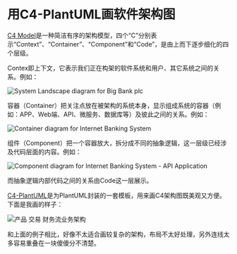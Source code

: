 # 用C4-PlantUML画软件架构图


[C4 Model](https://c4model.com)是一种简洁有序的架构模型，四个“C”分别表示“Context”、“Container”、“Component”和“Code”，是由上而下逐步细化的四个层级。

<!--more-->

Contex即上下文，它表示我们正在构架的软件系统和用户、其它系统之间的关系。例如：

![System Landscape diagram for Big Bank plc](https://www.plantuml.com/plantuml/svg/0/TLHBRzim3BxxLt2vD0NIP8UTTceUnbeiZo8F53qPYaB7GcJ9a-IcmR3_FigE4xjrSeh8Z-H7ygCVhMF6vQaClWd5PRx3t4X8dClipy70i6D_BroIRtEBXclbKBa-r-bWAJWpEpqNcA4SZ7yyl4Yct6Os7QJCEZHaYiOU_-7wcKz_1xcYm9GIW4iGOYsbFWgr1oaK0bCxQBY5iVHF0nK6gJcJyaGvAfBmENrmDns-BJRhQBruYIQBr_d5C5n5gz_XUln4uMVJw_FwAPg6lyBv90YSS19XTIBMAKo9X-KiGzW9jZSi9Pu6Hc8F8wOEa4aU12zeh5PTdbkdKpGzw9GM9WkGRsbyzdN8EOGA2JekUjiIgWT7cYjaLQIt0UDSvyhPVkS-24BgpcH6M8n6PDqnS-hoxvImpgPp3ty3e5_9lxij2KIsU1BusMTHw2xKIc11p2_0NjXPF-rtWKSGYffEcHDQ0TlglDY8C4sElM9bAJiWPEpazrRIlfA9mW_NPSwp6AvdjohwCUn8Py2PJNo6JmbI9kIrdV31ly5UcbZJF4NH8mrn9hZHLiSEmW-UCBL7m7f06q5ogvWMZPHiLlrlcTRAQOCMI8VL6ZaPu3pmbfbTkkpLPkOCKvPn3wCNEdwXL6gee5H5HdHpxu9xPfMWO5MQOELO77VgdZCOhFSKOnNg8hTgiBKgMyOFaOxZii28Nh0eNjVSmrqgbB14kkoB5cxpBDF6tQxoBmYMAACvYdsorQPs9b-qkR5eASB3bpLSAPdNiovi8Gpw353e6Uovrl1DXQoGBlYyTYymFz_F5Le6FBG72tzojCLgV9mN5qhC4gsmIZBvSc2tYpSeByj3g8kjqNrBsZRWf4KRDw2Rve9RKC6KdIXZGQnPl-chIjuNnatp8g_EH-gTliJ_0G00 "System Landscape diagram for Big Bank plc")

容器（Container）把关注点放在被架构的系统本身，显示组成系统的容器（例如：APP、Web端、API、微服务、数据库等）及彼此之间的关系。例如：

![Container diagram for Internet Banking System](https://www.plantuml.com/plantuml/svg/0/bLN1Zjf84BtxAsh98KJo35ffJtiA0sXdae7nZfcTv6ILsmMqqkwskjiG5Es_RxMn0KEKP3dPHTMhrwzUjTyxZzRNfOf-argekg3QAjXuNxa_HoEBkzkrz9iwhnrPORGdxM-5AKVFKg0jp49IHMeq-UCcKQZzo_nnLABpP3cKJJWVfIPxMuK6Rw7MN5eo1FWDmSeePNPIhq5n4g0keFUtj8wV371hK4QWKdl6w6Z2TOFeSVpvwMMPBP-IRFhqkeZUje5ncgKVPyl9FTUteTU7vNtsEFjhjfX6aPTUCM271eN4jSMI6Lfuu3DRJHxkK7y9PDCzdw-CeeIiCteeQkTDIJQ6oV5fC8Ok36RLd2RdwXXsh2LKJI6g9WOeXAcrTuDtKNI0pkuuKA3T3yNlZ7L9OF0ElaN0loFVuOxo3AkAaryfXt5LAPwEbqOFEFG1jnX3Mjb0VlxF9CIcfEIMQJJKs05U2cYdsymXX8zzy-xWoPX9zZkxYh47AV-jw2R1DONkNTTKM5dv6CPwNIkq8PnOivK5EU1fVh_BYaqIgAEIVX_6B-f6I0TRYQ54Mk3pGcxDZZrvnQWqkLJKoZ5lNZfEapSnVC8IMOa-5pPWAJqLuEhSCPTsPh_2pLsHEn20WhPIq2MzQJuiq6EEZi8OsiV09ltx4NhltbZc5lOEBAsbynQvDKZDhYoRwSQmuUG2i6PN2Ki5Zq-YSd4m5Jd7MxFc5_BYzagc7CKNqWNh98DVauVlssPgECsUwdgw_KIV80a3S-j_ZzQUVVL3Ab6gp3K1XflTpFczNQk0lsJfPGFDEpANmXfdLXvcNyK6DJliKCcmPvWjWnCgO-eLxp1TxEsPjC62xQG51uwdE5COC3UrFuqvFgvh33mFxR0vxqdaw9dKsPLmMimNHoxqlbykavGJ-tc7DVfnJi_OJUgXNROWkTxavkmQEC1rIzuYDS7-sBk6wFPQnF0XVLgCpfkVj_nVbTaTPv-8dIpVHtacB1oih2cRMsTdUGdvJZ81kGMUtaswSmRCCpqkR9Goh0Ew2T46uqJamd5z3lswseKRzjW-dI-J5kXuc5xvbUywOKBzg5Nd4tyLEt7USob_g_u3 "Container diagram for Internet Banking System")

组件（Component）把一个容器放大，拆分成不同的抽象逻辑，这一层级已经涉及代码层面的内容。例如：

![Component diagram for Internet Banking System - API Application](https://www.plantuml.com/plantuml/svg/0/fLLDRnen4BtlhvXoQ45AmgMddaf8sYJA1mBIZnEQzGwBMt-iR2yKLVtl7Nk1NPAeYjHSuXsFPzwyzsm--e0kr5fbRwGHgYweTWfM8LJ-mt3eS7DMoh2gyzgJ4zO4Ck5CM3sSIe6kiFUIAbB3yVlJYK8J7kzkXnfz8CUXnTZgoffueeeDta5j-AZc08GLmT8gPJVIbA2a8K1JmD6sT9vN5hWrA2jGgItNsCE4vmsosz7tXyVvuklr_6fnU_dvylwYFyYo88FYz7qk519BXvhxExZcYPoX0ETeVaOeiosZrt0AeyarZAfAyPn1MfDbOvuU6QZh-mfFe3VZTAuxmPAwYJtU-e5hzCB9AgIfq9IrGXTt9iwkPK4UU9eqfTm3o7S0banIh8DAXcqSNzG-M4tEmrfYF2CTR2Y7tDaDYtBM6tIWwOZipkPI9L2nvJVKwAGvxiwKQnce05_ddhlRy1zeTDDlzw-WjHHq1EiYxnSvzx_0W3bwYbYcfB2f3FimpCIADCRTMR2ESKRNWQDI-k1IDYDasNHQdy0A_Ofdm9fncB0J08IZ8dwYyYU0Gf3tx9-IFoY8YAlHU77vA_HrxYDXZ7B9bg0dDkWWYNhPPI99SE10K0SFO6xhq3AKcjlQ15unVECnKTdYQ0bQd7DUWMxRnqfoqoVcwmtWTmRyTp1ntylI91EMXaqCiPBZ-qJ9PNTVnZ0blZs7S8oEudLhEFLHobY2ySVbYzhxXeF1ayxjKBtHRWcpMhF9jg-2SJ1XQwKDFp7iISzLB5TfU6PZHIG74fy1yIHgnxQCDEoMxMwIhd9nZdF2O_SVczf58xAB4YEcR4Gz0R72vgD2xpVM5Qrknp3OGaiKMD0_Z0IVKiOBe4RG70QcgD517seS2v4S4rlppTd9ts7WqTEUeRZVYjI5zoIfFPvkvvImWBUmuH0n6n7TpSNvk7EWKwkvEAbWV6FutR-QpoSpJlwJPQbuV2HtBjsdtSmUxWzvXwIEeLvCJ9dw5TNqAufz95FmRyLV "Component diagram for Internet Banking System - API Application")

而抽象逻辑内部代码之间的关系由Code这一层展示。

[C4-PlantUML](https://github.com/RicardoNiepel/C4-PlantUML)是为PlantUML封装的一套模板，用来画C4架构图既美观又方便。下面是我画的样子：

![产品 交易 财务流业务架构](https://www.plantuml.com/plantuml/svg/0/jLXVJzjM57_Ff_3oKYAnvcLFUse7Q7Ib445GDMcIPHmRh3fsP3ljq5I9m4ef8v0MwDgDjGqjRRKL1rG68H7amyptElaMkzVNyP_43cPXUOXkxZs_txddt7FEFJStL8rHj7nMZCM-42HMp6SuQaxJSkhNoQJ2FBW-AsXp-PcyoYciB6cSf5rdvMnoKc0P9IEF2roE4vD3NtsP4Xb9cxupbimogiOfQ8eUGlAC877AzHoclqRb9GJD8WfAc-CeNXP5-O4WpL8Y4g8OAKFvbWL5HIEPGgefKMOPKPn77CuUknN4ncv-Fp6TfjCJANfuukuuahPdRaxHKxT7qaEZ0mbtykwjz2WzDlBjoFWmcevfWYPob57x03OBIQFs3hxOJ3QFTi5g6VvTCAg_uS6hO_ZgvrWinIcgB0ta53cJPpKwoqZCBASCsc2plc6MbXDjAJQlQdAMKsX6LGNaQqaRf82-2tUAtI8E4nPOEUbWObXMpak4WUoilKIF_AWvB6sqRp73gSAiX1UR-dbJBuFg2h9v11seabC4bQE_GTGPHfaVU20hzsOuYPqRfEBWPCyusm4R1_44zLECGf-fUNIwMLUwxGEMmrG8GdnWLFT1Oyb1uOzpM0CvbkOLAvOoMCUJelbN9Ov6tp7t6PLLX1ooxwQa3LjRZZiYhVAf-RiUJmGppZ3iFPkmj6uJfaPJWzHO7eLKt9c7wtjWusqGo_0Cviam6ZF3g5o7AN3x01PrKDl4JAqNZTRZDQFsr9qbV0zZWKvYbIn23KtU2N48MhzgZs3AAt499lBu11dHbojuGM8abdFZXGHoptZXhpnU-2kA5zuNBrvJeZhfON0Iec97eufxNs0v5M_bN4Vr0f67vg57k4FIRxajHzjvwqIv3UfsmigoULZ_Pw4mbPh6txUd0ntQfaMb6Nl2h3NCezqmJh9gwcLKt13d3n8ehS7zFVFJ9wFw13u_TMAifoevbvFHlIK9sZpUv_OotAc5Mc6jzglHBR1nKc53rP7gRQdhpOXc5COw1b1QmPiAOxHM-tQPaY4vf--2udQOBhAAj83z4Xdt9BKpsed_C5guLJ7gBu1UXc-gY1nk7SDFvwtDusPv3HJBZcbmesIk7pXYnjdBrkuVw0Q61qVeP-ljEbp_q7C_agm9F0u9nDHQVXRgqOsdhOM2-NhVQ9HxycdCB2PxyzZSFm-DQ6ltHCQi7u7QUso9zTCPW6The7BQF2o3Hv-RXItqRNwkzowMCkg355yTU7GCzAM01BUH-APNLHbB5hVDnLFpPHsSUO_FAsVRXpixRCBMHpUYUmAuB2E8kAejwaRzs8Umwjcr__n1lHdPXd7MG0E04lfbfH--IKxixjByxKTJRxH-rV4XZgRJgIba20O5DMqTj_G5G4TT99YtjUFPoyb7Kj2P7PvQHdA0P4k7j7tK7c7xq8E4szHkgnc1sYFSGTrV77bxjpuZY9xqTwo-PhDPEO67YrOtCZKndiGkjmtrOKXIskdO8UpgS6ZzVQYh8psKIjxoA700NdxufjpwSoraIowYgn7eQKeNpYuRyFLUix9hPoqwwaAboxo-pX5TRFqVdpz3_ArnkDL-L8GJz15tzCqXP-Y3H3j4FyJVTy7D8dglaVugCjRVI14AqZ15L-yM21jlTK3HyMuVPEEjVYUw2NPZGy1sqn8L73cIGndS728aTl6v78cdZ-ePabr0f-7njJHHqUtRd8193RxQ5FO-Y_hFPT_jo4ShnVmbIx6NbezIYlbBbsAUxIiBWk1E4bWnI9A0n21SUMuqTBXrIYRDrMEuK8XAUwdq23JBKnmi4b8SBaSI9Jk2S96J8mZy_-S6g2w1muK-EKxUeuT5wwo4_zfavkdXNlSy_lyJhgvwdpFeOU9zkS6jSx1oW5-MjJNqDeiHogvIvtaU9IwI8OTmeLWxK2uKj8F1jWMyUzvQ-cY_NwpDmvq5e_eBUXPt45bFkNR7cGXQTBVWEDEV1xxGI3X2dHK6uM-WSJuh_Wi0 "产品 交易 财务流业务架构")

和上面的例子相比，好像不太适合画较复杂的架构，布局不太好处理，另外连线太多容易重叠在一块傻傻分不清楚。

